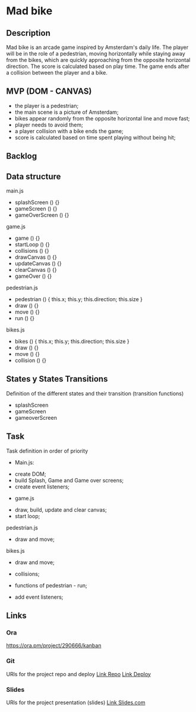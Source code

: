 # Mad bike

## Description
Mad bike is an arcade game inspired by Amsterdam's daily life. The player will be in the role of a pedestrian, moving horizontally while staying away from the bikes, which are quickly approaching from the opposite horizontal direction. The score is calculated based on play time. The game ends after a collision between the player and a bike.  


## MVP (DOM - CANVAS)
* the player is a pedestrian;
* the main scene is a picture of Amsterdam;
* bikes appear randomly from the opposite horizontal line and move fast;
* player needs to avoid them;
* a player collision with a bike ends the game;
* score is calculated based on time spent playing without being hit;


## Backlog


## Data structure
main.js
* splashScreen () {}
* gameScreen () {}
* gameOverScreen () {}

game.js
* game () {}
* startLoop () {}
* collisions () {}
* drawCanvas () {}
* updateCanvas () {}
* clearCanvas () {}
* gameOver () {}

pedestrian.js
* pedestrian () { this.x; this.y; this.direction; this.size }
* draw () {}
* move () {}
* run () {}

bikes.js
* bikes () { this.x; this.y; this.direction; this.size }
* draw () {}
* move () {}
* collision () {}




## States y States Transitions
Definition of the different states and their transition (transition functions)

- splashScreen
- gameScreen
- gameoverScreen



## Task
Task definition in order of priority

* Main.js:
- create DOM;
- build Splash, Game and Game over screens;
- create event listeners;

* game.js
- draw, build, update and clear canvas;
- start loop;

pedestrian.js
- draw and move;

bikes.js
- draw and move;

- collisions;
- functions of pedestrian - run;
- add event listeners;


## Links


### Ora
https://ora.pm/project/290666/kanban


### Git
URls for the project repo and deploy
[Link Repo](http://github.com)
[Link Deploy](http://github.com)


### Slides
URls for the project presentation (slides)
[Link Slides.com](http://slides.com)